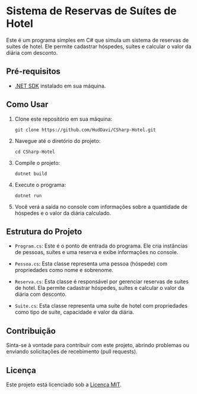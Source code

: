 # Sistema de Reservas de Suítes de Hotel

Este é um programa simples em C# que simula um sistema de reservas de suítes de hotel. Ele permite cadastrar hóspedes, suítes e calcular o valor da diária com desconto.

## Pré-requisitos

- [.NET SDK](https://dotnet.microsoft.com/download/dotnet) instalado em sua máquina.

## Como Usar

1. Clone este repositório em sua máquina:

   ```shell
   git clone https://github.com/HudDavi/CSharp-Hotel.git
   ```

2. Navegue até o diretório do projeto:

   ```shell
   cd CSharp-Hotel
   ```

3. Compile o projeto:

   ```shell
   dotnet build
   ```

4. Execute o programa:

   ```shell
   dotnet run
   ```

5. Você verá a saída no console com informações sobre a quantidade de hóspedes e o valor da diária calculado.

## Estrutura do Projeto

- `Program.cs`: Este é o ponto de entrada do programa. Ele cria instâncias de pessoas, suítes e uma reserva e exibe informações no console.

- `Pessoa.cs`: Esta classe representa uma pessoa (hóspede) com propriedades como nome e sobrenome.

- `Reserva.cs`: Esta classe é responsável por gerenciar reservas de suítes de hotel. Ela permite cadastrar hóspedes, suítes e calcular o valor da diária com desconto.

- `Suite.cs`: Esta classe representa uma suíte de hotel com propriedades como tipo de suíte, capacidade e valor da diária.

## Contribuição

Sinta-se à vontade para contribuir com este projeto, abrindo problemas ou enviando solicitações de recebimento (pull requests).

## Licença

Este projeto está licenciado sob a [Licença MIT](LICENSE).